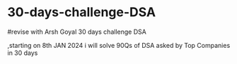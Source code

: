 # 30-days-challenge-DSA
#revise with Arsh Goyal 30 days challenge DSA

,starting on 8th JAN 2024 i will solve 90Qs of DSA asked by Top Companies in 30 days
